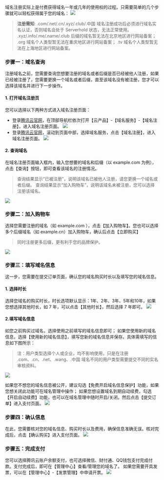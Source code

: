 域名注册实际上是付费获得域名一年或几年的使用权的过程。只需要简单的几个步骤就可以轻松获得属于您的域名：
![](//mc.qcloudimg.com/static/img/17930cd38a0f44d82bf1464b4297151c/image.png)

>**注册需知**:
>.com/.net/.cn/.xyz/.club/.中国 域名注册成功后必须进行域名实名认证，否则域名会处于 Serverhold 状态，无法正常使用。
.xyz/.info/.me/.name/.club 后缀的域名暂无法在北京地区进行网站备案；
.org 域名个人类型暂无法在重庆地区进行网站备案；
.tv 域名个人类型暂无法在上海地区进行网站备案。


### 步骤一：域名查询
注册域名之前，您需要查询您想要注册的域名或者后缀是否已经被他人注册，如果已经被注册了，您需要更换一个域名或者后缀，直至该域名没有被注册，您才可以选择该域名并进行下一步操作。
#### 1. 打开域名注册页
您可以选择以下两种方式进入域名注册页面：
- 登录[腾讯云官网](www.qcloud.com)，在顶部导航栏依次打开【云产品】-【域名服务】-【域名注册】，进入域名注册页面。
![](//mc.qcloudimg.com/static/img/c4fcf4454b83d2620d3e4ad8d4f916aa/image.png)
- 登录[腾讯云官网](www.qcloud.com)，滚动到页面中部，选择域名服务，点击【域名注册】，进入域名注册页面。
![](//mc.qcloudimg.com/static/img/8cbcad887c195fe8b93eaba7a3eb6f26/image.png)

#### 2. 查询域名
在域名注册页面输入框内，输入您想要的域名和后缀（以 example.com 为例），点击【查询】按钮，即可查看该域名的注册情况。
>查询结果显示“已被注册”，说明该域名已被他人注册，请您更换一个域名或者后缀。
查询结果显示“加入购物车”，说明该域名未被注册，您可以选择注册该域名。

![](//mc.qcloudimg.com/static/img/36725567cd8c3fc6b169234e4ff9dcf0/image.png)

### 步骤二：加入购物车
选择您需要注册的域名（如 example.com ），点击【加入购物车】。您也可以选择多个后缀域名（如 example.cn）加入购物车，确认后点击【立即购买】
>同时注册更多后缀，更有利于您的品牌保护。

![](//mc.qcloudimg.com/static/img/70d6fb4e8fd4a25e86b7112d3a4060af/image.png)

### 步骤三：填写域名信息
这一步，您需要在提交订单页面，确认您的域名购买时长以及填写您的域名信息。

#### 1. 选择时长
选择您域名的购买时长，时长选项默认显示：1年、2年、3年、5年和10年，如果您想选择其他时长，如 7 年，可以点击【其他时长】，然后选择 7 年即可。
![](//mc.qcloudimg.com/static/img/5e24a7fefb834e9a760cd1726ccb73ed/image.png)

#### 2.填写域名信息
如您之前购买过域名，选择使用之前填写的域名信息即可；
如果您使用新的域名信息，选择【使用新的域名信息】，填写您新的域名信息并保存。具体需填写的信息如下图所示：
>注：用户类型选择个人或企业，均不影响使用，只是在注册 .com、.cn、.net、.wang、.中国 域名不同的用户类型需要提交不同的实名审核资料。

![](//mc.qcloudimg.com/static/img/e5af4d403ec825c3dca77ad7ae7b2cf0/image.png)

如果您不想您的域名信息被公开，建议勾选【免费开启域名信息保护】功能，如果您想关闭此功能可在域名管理中操作；
如果您想设置域名到期自动续费，勾选【开启自动续费】功能，也可以在域名管理中随时开启/关闭。然后点击【提交订单】进入支付页面。
![](//mc.qcloudimg.com/static/img/ea7272cc0a8f5e2d14f862da2086b74e/image.png)

### 步骤四：确认信息
在此，您需要核对您的域名信息、购买时长以及费用，确保信息准确无误。核对完成后，点击【确认购买】进入支付页面。
![](//mc.qcloudimg.com/static/img/e2f1d139ae25fb9ee0034b73b60e1a5d/image.png)

### 步骤五：完成支付
您可以选择腾讯云账户余额支付，也可选择微信、财付通、QQ钱包支付完成付款。支付完成后，即可在【管理中心】查看/管理您的域名了。
如果您需要开具发票，可以在【管理中心】-【发票管理】中申请开票。
![](//mc.qcloudimg.com/static/img/b531abd696b3cc4bbcc80989c06074b7/image.png)




